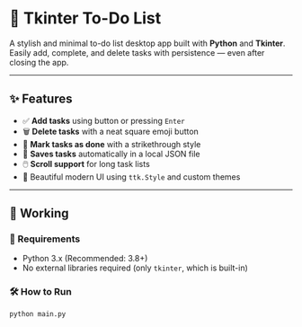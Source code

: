 # 📝 Tkinter To-Do List

A stylish and minimal to-do list desktop app built with **Python** and **Tkinter**.  
Easily add, complete, and delete tasks with persistence — even after closing the app.

---

## ✨ Features

- ✅ **Add tasks** using button or pressing `Enter`
- 🗑 **Delete tasks** with a neat square emoji button
- 📌 **Mark tasks as done** with a strikethrough style
- 💾 **Saves tasks** automatically in a local JSON file
- 🖱️ **Scroll support** for long task lists
- 🎨 Beautiful modern UI using `ttk.Style` and custom themes

---

## 📸 Working


### 🔧 Requirements
- Python 3.x (Recommended: 3.8+)
- No external libraries required (only `tkinter`, which is built-in)

### 🛠️ How to Run

```bash
python main.py